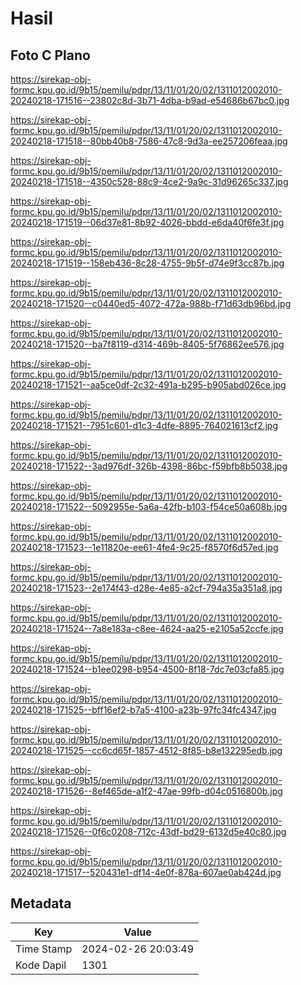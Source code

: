 # Hasil

## Foto C Plano

https://sirekap-obj-formc.kpu.go.id/9b15/pemilu/pdpr/13/11/01/20/02/1311012002010-20240218-171516--23802c8d-3b71-4dba-b9ad-e54686b67bc0.jpg

https://sirekap-obj-formc.kpu.go.id/9b15/pemilu/pdpr/13/11/01/20/02/1311012002010-20240218-171518--80bb40b8-7586-47c8-9d3a-ee257206feaa.jpg

https://sirekap-obj-formc.kpu.go.id/9b15/pemilu/pdpr/13/11/01/20/02/1311012002010-20240218-171518--4350c528-88c9-4ce2-9a9c-31d96265c337.jpg

https://sirekap-obj-formc.kpu.go.id/9b15/pemilu/pdpr/13/11/01/20/02/1311012002010-20240218-171519--06d37e81-8b92-4026-bbdd-e6da40f6fe3f.jpg

https://sirekap-obj-formc.kpu.go.id/9b15/pemilu/pdpr/13/11/01/20/02/1311012002010-20240218-171519--158eb436-8c28-4755-9b5f-d74e9f3cc87b.jpg

https://sirekap-obj-formc.kpu.go.id/9b15/pemilu/pdpr/13/11/01/20/02/1311012002010-20240218-171520--c0440ed5-4072-472a-988b-f71d63db96bd.jpg

https://sirekap-obj-formc.kpu.go.id/9b15/pemilu/pdpr/13/11/01/20/02/1311012002010-20240218-171520--ba7f8119-d314-469b-8405-5f76862ee576.jpg

https://sirekap-obj-formc.kpu.go.id/9b15/pemilu/pdpr/13/11/01/20/02/1311012002010-20240218-171521--aa5ce0df-2c32-491a-b295-b905abd026ce.jpg

https://sirekap-obj-formc.kpu.go.id/9b15/pemilu/pdpr/13/11/01/20/02/1311012002010-20240218-171521--7951c601-d1c3-4dfe-8895-764021613cf2.jpg

https://sirekap-obj-formc.kpu.go.id/9b15/pemilu/pdpr/13/11/01/20/02/1311012002010-20240218-171522--3ad976df-326b-4398-86bc-f59bfb8b5038.jpg

https://sirekap-obj-formc.kpu.go.id/9b15/pemilu/pdpr/13/11/01/20/02/1311012002010-20240218-171522--5092955e-5a6a-42fb-b103-f54ce50a608b.jpg

https://sirekap-obj-formc.kpu.go.id/9b15/pemilu/pdpr/13/11/01/20/02/1311012002010-20240218-171523--1e11820e-ee61-4fe4-9c25-f8570f6d57ed.jpg

https://sirekap-obj-formc.kpu.go.id/9b15/pemilu/pdpr/13/11/01/20/02/1311012002010-20240218-171523--2e174f43-d28e-4e85-a2cf-794a35a351a8.jpg

https://sirekap-obj-formc.kpu.go.id/9b15/pemilu/pdpr/13/11/01/20/02/1311012002010-20240218-171524--7a8e183a-c8ee-4624-aa25-e2105a52ccfe.jpg

https://sirekap-obj-formc.kpu.go.id/9b15/pemilu/pdpr/13/11/01/20/02/1311012002010-20240218-171524--b1ee0298-b954-4500-8f18-7dc7e03cfa85.jpg

https://sirekap-obj-formc.kpu.go.id/9b15/pemilu/pdpr/13/11/01/20/02/1311012002010-20240218-171525--bff16ef2-b7a5-4100-a23b-97fc34fc4347.jpg

https://sirekap-obj-formc.kpu.go.id/9b15/pemilu/pdpr/13/11/01/20/02/1311012002010-20240218-171525--cc6cd65f-1857-4512-8f85-b8e132295edb.jpg

https://sirekap-obj-formc.kpu.go.id/9b15/pemilu/pdpr/13/11/01/20/02/1311012002010-20240218-171526--8ef465de-a1f2-47ae-99fb-d04c0516800b.jpg

https://sirekap-obj-formc.kpu.go.id/9b15/pemilu/pdpr/13/11/01/20/02/1311012002010-20240218-171526--0f6c0208-712c-43df-bd29-6132d5e40c80.jpg

https://sirekap-obj-formc.kpu.go.id/9b15/pemilu/pdpr/13/11/01/20/02/1311012002010-20240218-171517--520431e1-df14-4e0f-878a-607ae0ab424d.jpg


## Metadata

| Key        | Value               |
| ---------- | ------------------- |
| Time Stamp | 2024-02-26 20:03:49 |
| Kode Dapil | 1301                |



